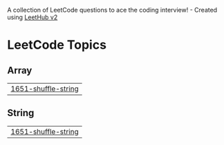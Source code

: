 A collection of LeetCode questions to ace the coding interview! - Created using [LeetHub v2](https://github.com/arunbhardwaj/LeetHub-2.0)
<!---LeetCode Topics Start-->
# LeetCode Topics
## Array
|  |
| ------- |
| [1651-shuffle-string](https://github.com/ashwani-10/DSA-Problems/tree/master/1651-shuffle-string) |
## String
|  |
| ------- |
| [1651-shuffle-string](https://github.com/ashwani-10/DSA-Problems/tree/master/1651-shuffle-string) |
<!---LeetCode Topics End-->